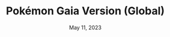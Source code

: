 ---
layout: gba
title: "Pokémon Gaia Version (Global)"
categories:
 - approved
 - gba
 - universal
 - safe
tags:
- pokemon
- rpg
date: May 11, 2023
permalink: /games/pokemon-gaia/play/details
publisher: (Not) Gamefreak
gid: pokemon-gaia
---